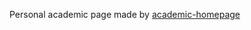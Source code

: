 Personal academic page made by [academic-homepage](https://img.shields.io/github/stars/luost26/academic-homepage)